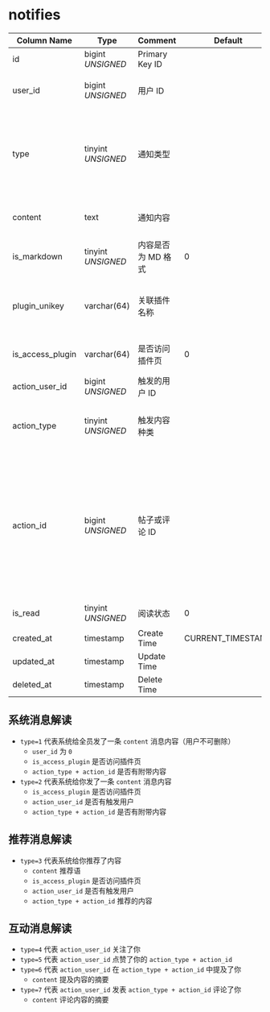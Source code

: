 # notifies

| Column Name | Type | Comment | Default | Null | Remark |
| --- | --- | --- | --- | --- | --- |
| id | bigint *UNSIGNED* | Primary Key ID |  | NO | 自动递赠 |
| user_id | bigint *UNSIGNED* | 用户 ID |  | NO | 关联字段 [users->id](../users/users.md)，这条通知属于谁 |
| type | tinyint *UNSIGNED* | 通知类型 |  | NO | 1.对全员的系统公告 / 2.系统通知 / 3.推荐 / 4.关注 / 5.点赞 / 6.提及（艾特） / 7.评论 |
| content | text | 通知内容 |  | YES | 涉及到帖子或评论时，可存储摘要内容 |
| is_markdown | tinyint *UNSIGNED* | 内容是否为 MD 格式 | 0 | NO | 0.否 / 1.是 |
| plugin_unikey | varchar(64) | 关联插件名称 |  | YES | 关联字段 [plugins->unikey](../plugins/plugins.md)<br>由哪个插件生成的通知消息 |
| is_access_plugin | varchar(64) | 是否访问插件页 | 0 | NO | 将输出 plugin_unikey 的访问地址 |
| action_user_id | bigint *UNSIGNED* | 触发的用户 ID |  | YES | 关联字段 [users->id](../users/users.md) |
| action_type | tinyint *UNSIGNED* | 触发内容种类 |  | YES | 1.用户 / 2.小组 / 3.话题 / 4.帖子 / 5.评论 |
| action_id | bigint *UNSIGNED* | 帖子或评论 ID |  | YES | 这条通知来源由哪个内容<br>1.关联字段 [users->id](../users/users.md)<br>2.关联字段 groups > id<br>3.关联字段 hashtags > id<br>4.关联字段 posts > id<br>5.关联字段 comments > id |
| is_read | tinyint *UNSIGNED* | 阅读状态 | 0 | NO | 0.未读 / 1.已读 |
| created_at | timestamp | Create Time | CURRENT_TIMESTAMP | NO |  |
| updated_at | timestamp | Update Time |  | YES |  |
| deleted_at | timestamp | Delete Time |  | YES |  |

## 系统消息解读

- `type=1` 代表系统给全员发了一条 `content` 消息内容（用户不可删除）
    - `user_id` 为 `0`
    - `is_access_plugin` 是否访问插件页
    - `action_type + action_id` 是否有附带内容
- `type=2` 代表系统给你发了一条 `content` 消息内容
    - `is_access_plugin` 是否访问插件页
    - `action_user_id` 是否有触发用户
    - `action_type + action_id` 是否有附带内容

## 推荐消息解读

- `type=3` 代表系统给你推荐了内容
    - `content` 推荐语
    - `is_access_plugin` 是否访问插件页
    - `action_user_id` 是否有触发用户
    - `action_type + action_id` 推荐的内容

## 互动消息解读

- `type=4` 代表 `action_user_id` 关注了你
- `type=5` 代表 `action_user_id` 点赞了你的 `action_type + action_id`
- `type=6` 代表 `action_user_id` 在 `action_type + action_id` 中提及了你
    - `content` 提及内容的摘要
- `type=7` 代表 `action_user_id` 发表 `action_type + action_id` 评论了你
    - `content` 评论内容的摘要
